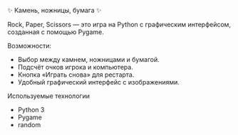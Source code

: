 ✨ Камень, ножницы, бумага ✨

Rock, Paper, Scissors — это игра на Python с графическим интерфейсом, созданная с помощью Pygame.

Возможности:
- Выбор между камнем, ножницами и бумагой.
- Подсчёт очков игрока и компьютера.
- Кнопка «Играть снова» для рестарта.
- Удобный графический интерфейс с изображениями.

Используемые технологии
- Python 3 
- Pygame 
- random 
